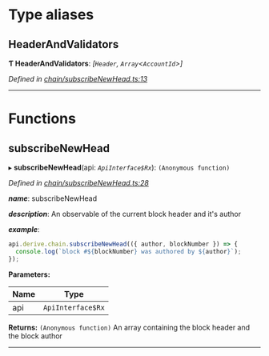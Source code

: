 

# Type aliases

<a id="headerandvalidators"></a>

##  HeaderAndValidators

**Ƭ HeaderAndValidators**: *[`Header`, `Array`<`AccountId`>]*

*Defined in [chain/subscribeNewHead.ts:13](https://github.com/polkadot-js/api/blob/f9e8aed/packages/api-derive/src/chain/subscribeNewHead.ts#L13)*

___

# Functions

<a id="subscribenewhead"></a>

##  subscribeNewHead

▸ **subscribeNewHead**(api: *`ApiInterface$Rx`*): `(Anonymous function)`

*Defined in [chain/subscribeNewHead.ts:28](https://github.com/polkadot-js/api/blob/f9e8aed/packages/api-derive/src/chain/subscribeNewHead.ts#L28)*

*__name__*: subscribeNewHead

*__description__*: An observable of the current block header and it's author

*__example__*:   

```javascript
api.derive.chain.subscribeNewHead(({ author, blockNumber }) => {
  console.log(`block #${blockNumber} was authored by ${author}`);
});
```

**Parameters:**

| Name | Type |
| ------ | ------ |
| api | `ApiInterface$Rx` |

**Returns:** `(Anonymous function)`
An array containing the block header and the block author

___

